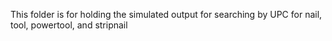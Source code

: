 This folder is for holding the simulated output for searching by UPC for nail, tool, powertool, and stripnail